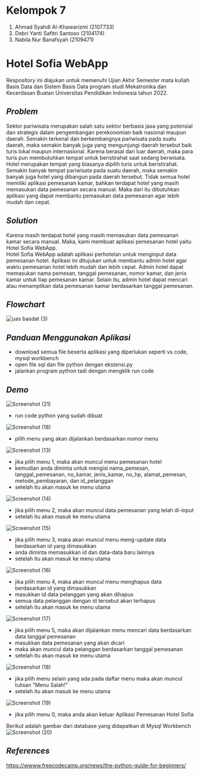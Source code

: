 # Kelompok 7
1.	Ahmad Syahdi Al-Khawarizmi (2107733)
2.	Debri Yanti Safitri Santoso (2104174)
3.	Nabila Nur Banafsyah (2109471)

# Hotel Sofia WebApp
Respository ini diajukan untuk memenuhi Ujian Akhir Semester mata kuliah Basis Data dan Sistem Basis Data program studi Mekatronika dan Kecerdasan Buatan Universitas Pendidikan Indonesia tahun 2022.

## _Problem_
Sektor pariwisata merupakan salah satu sektor berbasis jasa yang potensial dan strategis dalam pengembangan perekonomian baik nasional maupun daerah. Semakin terkenal dan berkembangnya pariwisata pada suatu daerah, maka semakin banyak juga yang mengunjungi daerah tersebut baik turis lokal maupun internasional. 
Karena berasal dari luar daerah, maka para turis pun membutuhkan tempat untuk beristirahat saat sedang berwisata. Hotel merupakan tempat yang biasanya dipilih turis untuk beristirahat.  Semakin banyak tempat pariwisata pada suatu daerah, maka semakin banyak juga hotel yang dibangun pada daerah tersebut.
Tidak semua hotel memiliki aplikasi pemesanan kamar, bahkan terdapat hotel yang masih memasukan data pemesanan secara manual.  Maka dari itu dibutuhkan aplikasi yang dapat membantu pemasukan data pemesanan  agar lebih mudah dan cepat.

## _Solution_
Karena masih terdapat hotel yang masih memasukan data pemesanan kamar secara manual. Maka, kami membuat aplikasi pemesanan hotel yaitu Hotel Sofia WebApp.   
Hotel Sofia WebApp adalah aplikasi perhotelan untuk menginput data pemesanan hotel. Aplikasi ini ditujukan untuk membantu admin hotel agar waktu pemesanan hotel lebih mudah dan lebih cepat. Admin hotel dapat memasukan nama pemesan, tanggal pemesanan, nomor kamar, dan jenis kamar untuk tiap pemesanan kamar. Selain itu, admin hotel dapat mencari atau menampilkan data pemesanan kamar berdasarkan tanggal pemesanan.

## _Flowchart_
![uas basdat (3)](https://user-images.githubusercontent.com/106594179/173189960-076b1955-84ca-4ea9-a293-186b9850bf57.png)

## _Panduan Menggunakan Aplikasi_
- download semua file beserta aplikasi yang diperlukan seperti vs code, mysql workbench
- open file sql dan file python dengan ekstensi.py
- jalankan program python tadi dengan mengklik run code

## _Demo_
![Screenshot (21)](https://user-images.githubusercontent.com/106594179/173196817-ab43f0f0-4dc1-498e-8aa2-d64fd8ce2935.png)
- run code python yang sudah dibuat

![Screenshot (18)](https://user-images.githubusercontent.com/106594179/173196120-68d0419b-a619-46c1-9837-2a543479bea2.png)
- pilih menu yang akan dijalankan berdasarkan nomor menu

![Screenshot (13)](https://user-images.githubusercontent.com/106594179/173196206-e63951fc-fe4f-4b2d-a600-4179e45cbc68.png)
- jika pilih menu 1, maka akan muncul menu pemesanan hotel
- kemudian anda diminta untuk mengisi nama_pemesan, tanggal_pemesanan, no_kamar, jenis_kamar, no_hp, alamat_pemesan, metode_pembayaran,  dan id_pelanggan
- setelah itu akan masuk ke menu utama

![Screenshot (14)](https://user-images.githubusercontent.com/106594179/173196339-1a0c82c9-522e-4f35-8073-16b3f05a03f5.png)
- jika pilih menu 2, maka akan muncul data pemesanan yang telah di-input
- setelah itu akan masuk ke menu utama

![Screenshot (15)](https://user-images.githubusercontent.com/106594179/173196409-809a5acc-99b2-4463-9565-49c6723bf3c4.png)
- jika pilih menu 3, maka akan muncul menu meng-update data berdasarkan id yang dimasukkan
- anda diminta memasukkan id dan data-data baru lainnya
- setelah itu akan masuk ke menu utama

![Screenshot (16)](https://user-images.githubusercontent.com/106594179/173196499-098bad85-7d25-42e4-9f73-a931436aea33.png)
- jika pilih menu 4, maka akan muncul menu menghapus data berdasarkan id yang dimasukkan
- masukkan id data pelanggan yang akan dihapus
- semua data pelanggan dengan id tersebut akan terhapus
- setelah itu akan masuk ke menu utama

![Screenshot (17)](https://user-images.githubusercontent.com/106594179/173196560-6398566a-09fc-45e6-b6b1-3520c8681ee2.png)
- jika pilih menu 5, maka akan dijalankan menu mencari data berdasarkan data tanggal pemesanan
- masukkan data pemesanan yang akan dicari
- maka akan muncul data pelanggan berdasarkan tanggal pemesanan
- setelah itu akan masuk ke menu utama

![Screenshot (18)](https://user-images.githubusercontent.com/106594179/173196665-cdd7650e-e5e1-4301-84d3-7f1fbaf77525.png)
- jika pilih menu selain yang ada pada daftar menu maka akan muncul tulisan "Menu Salah!"
- setelah itu akan masuk ke menu utama

![Screenshot (19)](https://user-images.githubusercontent.com/106594179/173196722-d91cfe31-7d0a-49f4-af63-749e26ce0f19.png)
- jika pilih menu 0, maka anda akan keluar Aplikasi Pemesanan Hotel Sofia

Berikut adalah gambar dari database yang didapatkan di Mysql Workbench
![Screenshot (20)](https://user-images.githubusercontent.com/106594179/173196757-4251bbeb-5a12-4fe3-9017-12a5fb6f6d8f.png)

## _References_
https://wwww.freecodecamp.org/news/the-python-guide-for-beginners/

